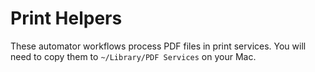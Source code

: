 # Print Helpers

These automator workflows process PDF files in print services. You will need to
copy them to `~/Library/PDF Services` on your Mac.
